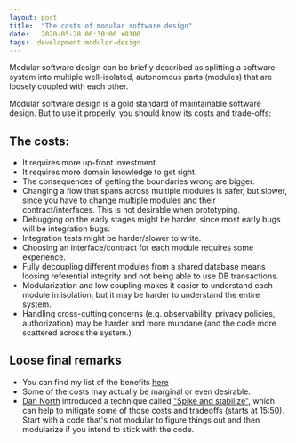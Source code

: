 ```yaml
---
layout: post
title:  "The costs of modular software design"
date:   2020-05-28 06:30:00 +0100
tags:  development modular-design
---
```


Modular software design can be briefly described as splitting a software system into multiple well-isolated, autonomous parts (modules) that are loosely coupled with each other.

Modular software design is a gold standard of maintainable software design. But to use it properly, you should know its costs and trade-offs:

## The costs:

- It requires more up-front investment.
- It requires more domain knowledge to get right.
- The consequences of getting the boundaries wrong are bigger.
- Changing a flow that spans across multiple modules is safer, but slower, since you have to change multiple modules and their contract/interfaces. This is not desirable when prototyping.
- Debugging on the early stages might be harder, since most early bugs will be integration bugs.
- Integration tests might be harder/slower to write.
- Choosing an interface/contract for each module requires some experience.
- Fully decoupling different modules from a shared database means loosing referential integrity and not being able to use DB transactions.
- Modularization and low coupling makes it easier to understand each module in isolation, but it may be harder to understand the entire system.
- Handling cross-cutting concerns (e.g. observability, privacy policies, authorization) may be harder and more mundane (and the code more scattered across the system.)

## Loose final remarks

- You can find my list of the benefits [here](https://mkaszubowski.com/2020/06/02/modular-software-design-benefits.html)
- Some of the costs may actually be marginal or even desirable.
- [Dan North](https://twitter.com/tastapod) introduced a technique called ["Spike and stabilize"](https://youtu.be/USc-yLHXNUg?t=948), which can help to mitigate some of those costs and tradeoffs (starts at 15:50). Start with a code that's not modular to figure things out and then modularize if you intend to stick with the code.
